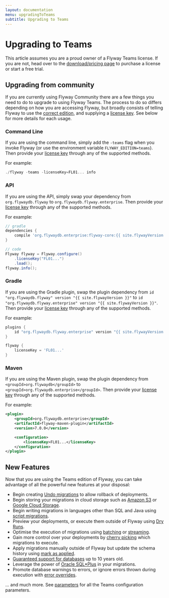 ```yaml
---
layout: documentation
menu: upgradingToTeams
subtitle: Upgrading to Teams
---
```


# Upgrading to Teams

This article assumes you are a proud owner of a Flyway Teams license. If you are not, head over to the [download/pricing page](/download) to purchase a license or start a free trial.

## Upgrading from community

If you are currently using Flyway Community there are a few things you need to do to upgrade to using Flyway Teams. The process to do so differs depending on how you are accessing Flyway, but broadly consists of telling Flyway to use the [correct edition](/documentation/configuration/edition), and supplying a [license key](/documentation/configuration/licenseKey). See below for more details for each usage.

### Command Line

If you are using the command line, simply add the `-teams` flag when you invoke Flyway (or use the environment variable `FLYWAY_EDITION=teams`). Then provide your [license key](/documentation/configuration/licenseKey) through any of the supported methods.

For example:
```powershell
./flyway -teams -licenseKey=FL01... info
```

### API

If you are using the API, simply swap your dependency from `org.flywaydb.flyway` to `org.flywaydb.flyway.enterprise`. Then provide your [license key](/documentation/configuration/licenseKey) through any of the supported methods.

For example:
```groovy
// gradle
dependencies {
    compile 'org.flywaydb.enterprise:flyway-core:{{ site.flywayVersion }}'
}

// code
Flyway flyway = Flyway.configure()
    .licenseKey("FL01...")
    .load();
flyway.info();
```

### Gradle

If you are using the Gradle plugin, swap the plugin dependency from `id "org.flywaydb.flyway" version "{{ site.flywayVersion }}"` to `id "org.flywaydb.flyway.enterprise" version "{{ site.flywayVersion }}"`. Then provide your [license key](/documentation/configuration/licenseKey) through any of the supported methods.

For example:
```groovy
plugins {
    id "org.flywaydb.flyway.enterprise" version "{{ site.flywayVersion }}"
}

flyway {
    licenseKey = 'FL01...'
}
```

### Maven

If you are using the Maven plugin, swap the plugin dependency from `<groupId>org.flywaydb</groupId>` to `<groupId>org.flywaydb.enterprise</groupId>`. Then provide your [license key](/documentation/configuration/licenseKey) through any of the supported methods.

For example:
```xml
<plugin>
    <groupId>org.flywaydb.enterprise</groupId>
    <artifactId>flyway-maven-plugin</artifactId>
    <version>7.0.0</version>

    <configuration>
        <licenseKey>FL01...</licenseKey>
    </configuration>
</plugin>
```

## New Features

Now that you are using the Teams edition of Flyway, you can take advantage of all the powerful new features at your disposal:

- Begin creating [Undo migrations](/documentation/migrations#undo-migrations) to allow rollback of deployments.
- Begin storing your migrations in cloud storage such as [Amazon S3](/documentation/configuration/locations#amazon-s3) or [Google Cloud Storage](/documentation/configuration/locations#google-cloud-storage).
- Begin writing migrations in languages other than SQL and Java using [script migrations](/documentation/migrations#script-migrations).
- Preview your deployments, or execute them outside of Flyway using [Dry Runs](/documentation/dryruns).
- Optimise the execution of migrations using [batching](/documentation/configuration/batch) or [streaming](/documentation/configuration/stream).
- Gain more control over your deployments by [cherry picking](/documentation/configuration/cherryPick) which migrations to execute.
- Apply migrations manually outside of Flyway but update the schema history using [mark as applied](/documentation/configuration/skipExecutingMigrations).
- [Guaranteed support for databases](/download/faq#how-long-are-database-releases-supported-in-each-edition-of-flyway) up to 10 years old.
- Leverage the power of [Oracle SQL*Plus](/documentation/database/oracle#sqlplus-commands) in your migrations.
- Promote database warnings to errors, or ignore errors thrown during execution with [error overrides](/documentation/erroroverrides).

... and much more. See [parameters](/documentation/configuration/) for all the Teams configuration parameters.